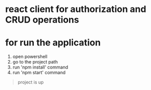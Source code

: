 # react client for authorization and CRUD operations
# for run the application 
1. open powershell
2. go to the project path
3. run 'npm install' command
4. run 'npm start' command 
> project is up

